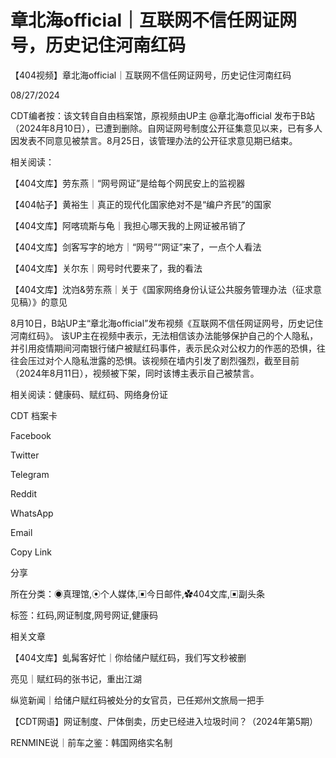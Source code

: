 # 章北海official｜互联网不信任网证网号，历史记住河南红码

【404视频】章北海official｜互联网不信任网证网号，历史记住河南红码

08/27/2024

CDT编者按：该文转自自由档案馆，原视频由UP主 @章北海official 发布于B站（2024年8月10日），已遭到删除。自网证网号制度公开征集意见以来，已有多人因发表不同意见被禁言。8月25日，该管理办法的公开征求意见期已结束。

相关阅读：

【404文库】劳东燕｜“网号网证”是给每个网民安上的监视器

【404帖子】黄裕生｜真正的现代化国家绝对不是“编户齐民”的国家

【404文库】阿喀琉斯与龟｜我担心哪天我的上网证被吊销了

【404文库】剑客写字的地方｜“网号”“网证”来了，一点个人看法

【404文库】关尔东｜网号时代要来了，我的看法

【404文库】沈岿&劳东燕｜关于《国家网络身份认证公共服务管理办法（征求意见稿）》的意见

8月10日，B站UP主“章北海official”发布视频《互联网不信任网证网号，历史记住河南红码》。 该UP主在视频中表示，无法相信该办法能够保护自己的个人隐私，并引用疫情期间河南银行储户被赋红码事件，表示民众对公权力的作恶的恐惧，往往会压过对个人隐私泄露的恐惧。该视频在墙内引发了剧烈强烈，截至目前（2024年8月11日），视频被下架，同时该博主表示自己被禁言。

相关阅读：健康码、赋红码、网络身份证

CDT 档案卡













Facebook

Twitter

Telegram

Reddit

WhatsApp

Email

Copy Link

分享

所在分类：◉真理馆,⦿个人媒体,▣今日邮件,✿404文库,▣副头条

标签：红码,网证制度,网号网证,健康码

相关文章

【404文库】虬髯客好忙｜你给储户赋红码，我们写文秒被删

亮见｜赋红码的张书记，重出江湖

纵览新闻｜给储户赋红码被处分的女官员，已任郑州文旅局一把手

【CDT网语】网证制度、尸体倒卖，历史已经进入垃圾时间？（2024年第5期）

RENMINE说｜前车之鉴：韩国网络实名制